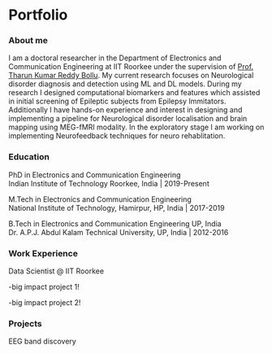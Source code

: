 # Portfolio 
### About me
I am a doctoral researcher in the Department of Electronics and Communication Engineering at IIT Roorkee under the supervision of [Prof. Tharun Kumar Reddy Bollu](https://tharuniitk.github.io/). My current research focuses on Neurological disorder diagnosis and detection using ML and DL models. During my research I designed computational biomarkers and features which assisted in initial screening of Epileptic subjects from Epilepsy Immitators. Additionally I have hands-on experience and interest in designing and implementing a pipeline for Neurological disorder localisation and brain mapping using MEG-fMRI modality. In the exploratory stage I am working on implementing Neurofeedback techniques for neuro rehablitation.  
### Education
PhD in Electronics and Communication Engineering  
Indian Institute of Technology Roorkee, India | 2019-Present

M.Tech in Electronics and Communication Engineering  
National Institute of Technology, Hamirpur, HP, India | 2017-2019    

B.Tech in Electronics and Communication Engineering UP, India  
Dr. A.P.J. Abdul Kalam Technical University, UP, India | 2012-2016
### Work Experience
Data Scientist @ IIT Roorkee

-big impact project 1!

-big impact project 2!

### Projects
EEG band discovery
